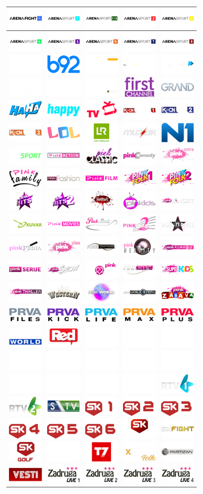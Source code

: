 | ![](https://raw.githubusercontent.com/RevGear/logo/master/Countries/RS/ArenaFight.png) | ![](https://raw.githubusercontent.com/RevGear/logo/master/Countries/RS/ArenaSport1.png) | ![](https://raw.githubusercontent.com/RevGear/logo/master/Countries/RS/ArenaSport1x2.png) | ![](https://raw.githubusercontent.com/RevGear/logo/master/Countries/RS/ArenaSport2.png) | ![](https://raw.githubusercontent.com/RevGear/logo/master/Countries/RS/ArenaSport3.png) | 
|:---:|:---:|:---:|:---:|:---:| 
| ![](https://raw.githubusercontent.com/RevGear/logo/master/Countries/RS/ArenaSport4.png) | ![](https://raw.githubusercontent.com/RevGear/logo/master/Countries/RS/ArenaSport5.png) | ![](https://raw.githubusercontent.com/RevGear/logo/master/Countries/RS/ArenaSport6.png) | ![](https://raw.githubusercontent.com/RevGear/logo/master/Countries/RS/ArenaSport7.png) | ![](https://raw.githubusercontent.com/RevGear/logo/master/Countries/RS/ArenaSport8.png) | 
| ![](https://raw.githubusercontent.com/RevGear/logo/master/Countries/RS/Arta.png) | ![](https://raw.githubusercontent.com/RevGear/logo/master/Countries/RS/B92.png) | ![](https://raw.githubusercontent.com/RevGear/logo/master/Countries/RS/BalkanTrip.png) | ![](https://raw.githubusercontent.com/RevGear/logo/master/Countries/RS/Cinemania.png) | ![](https://raw.githubusercontent.com/RevGear/logo/master/Countries/RS/CityPlay.png) | 
| ![](https://raw.githubusercontent.com/RevGear/logo/master/Countries/RS/DMSat.png) | ![](https://raw.githubusercontent.com/RevGear/logo/master/Countries/RS/FilmKlub.png) | ![](https://raw.githubusercontent.com/RevGear/logo/master/Countries/RS/FilmKlubExtra.png) | ![](https://raw.githubusercontent.com/RevGear/logo/master/Countries/RS/FirstChannel.png) | ![](https://raw.githubusercontent.com/RevGear/logo/master/Countries/RS/Grand.png) | 
| ![](https://raw.githubusercontent.com/RevGear/logo/master/Countries/RS/HaHa.png) | ![](https://raw.githubusercontent.com/RevGear/logo/master/Countries/RS/Happy.png) | ![](https://raw.githubusercontent.com/RevGear/logo/master/Countries/RS/IDJTV.png) | ![](https://raw.githubusercontent.com/RevGear/logo/master/Countries/RS/KCN1.png) | ![](https://raw.githubusercontent.com/RevGear/logo/master/Countries/RS/KCN2.png) | 
| ![](https://raw.githubusercontent.com/RevGear/logo/master/Countries/RS/KCN3.png) | ![](https://raw.githubusercontent.com/RevGear/logo/master/Countries/RS/Lol.png) | ![](https://raw.githubusercontent.com/RevGear/logo/master/Countries/RS/Loviribolov.png) | ![](https://raw.githubusercontent.com/RevGear/logo/master/Countries/RS/Muzzik.png) | ![](https://raw.githubusercontent.com/RevGear/logo/master/Countries/RS/N1.png) | 
| ![](https://raw.githubusercontent.com/RevGear/logo/master/Countries/RS/NovaSport.png) | ![](https://raw.githubusercontent.com/RevGear/logo/master/Countries/RS/PinkAction.png) | ![](https://raw.githubusercontent.com/RevGear/logo/master/Countries/RS/PinkClassic.png) | ![](https://raw.githubusercontent.com/RevGear/logo/master/Countries/RS/PinkComedy.png) | ![](https://raw.githubusercontent.com/RevGear/logo/master/Countries/RS/PinkExtra.png) | 
| ![](https://raw.githubusercontent.com/RevGear/logo/master/Countries/RS/PinkFamily.png) | ![](https://raw.githubusercontent.com/RevGear/logo/master/Countries/RS/PinkFashion.png) | ![](https://raw.githubusercontent.com/RevGear/logo/master/Countries/RS/PinkFilm.png) | ![](https://raw.githubusercontent.com/RevGear/logo/master/Countries/RS/PinkFolk1.png) | ![](https://raw.githubusercontent.com/RevGear/logo/master/Countries/RS/PinkFolk2.png) | 
| ![](https://raw.githubusercontent.com/RevGear/logo/master/Countries/RS/PinkHits.png) | ![](https://raw.githubusercontent.com/RevGear/logo/master/Countries/RS/PinkHits2.png) | ![](https://raw.githubusercontent.com/RevGear/logo/master/Countries/RS/PinkHorror.png) | ![](https://raw.githubusercontent.com/RevGear/logo/master/Countries/RS/PinkKids.png) | ![](https://raw.githubusercontent.com/RevGear/logo/master/Countries/RS/PinkKoncert.png) | 
| ![](https://raw.githubusercontent.com/RevGear/logo/master/Countries/RS/PinkKuvar.png) | ![](https://raw.githubusercontent.com/RevGear/logo/master/Countries/RS/PinkMovies.png) | ![](https://raw.githubusercontent.com/RevGear/logo/master/Countries/RS/PinkMusic.png) | ![](https://raw.githubusercontent.com/RevGear/logo/master/Countries/RS/PinkMusic2.png) | ![](https://raw.githubusercontent.com/RevGear/logo/master/Countries/RS/PinknRoll.png) | 
| ![](https://raw.githubusercontent.com/RevGear/logo/master/Countries/RS/PinkPedia.png) | ![](https://raw.githubusercontent.com/RevGear/logo/master/Countries/RS/PinkPlus.png) | ![](https://raw.githubusercontent.com/RevGear/logo/master/Countries/RS/PinkPremium.png) | ![](https://raw.githubusercontent.com/RevGear/logo/master/Countries/RS/PinkReality.png) | ![](https://raw.githubusercontent.com/RevGear/logo/master/Countries/RS/PinkRomance.png) | 
| ![](https://raw.githubusercontent.com/RevGear/logo/master/Countries/RS/PinkSerije.png) | ![](https://raw.githubusercontent.com/RevGear/logo/master/Countries/RS/PinkShow.png) | ![](https://raw.githubusercontent.com/RevGear/logo/master/Countries/RS/PinkSoap.png) | ![](https://raw.githubusercontent.com/RevGear/logo/master/Countries/RS/PinkStyle.png) | ![](https://raw.githubusercontent.com/RevGear/logo/master/Countries/RS/PinkSuperKids.png) | 
| ![](https://raw.githubusercontent.com/RevGear/logo/master/Countries/RS/PinkThriller.png) | ![](https://raw.githubusercontent.com/RevGear/logo/master/Countries/RS/PinkWestern.png) | ![](https://raw.githubusercontent.com/RevGear/logo/master/Countries/RS/PinkWorld.png) | ![](https://raw.githubusercontent.com/RevGear/logo/master/Countries/RS/PinkWorldCinema.png) | ![](https://raw.githubusercontent.com/RevGear/logo/master/Countries/RS/PinkZabava.png) | 
| ![](https://raw.githubusercontent.com/RevGear/logo/master/Countries/RS/PrvaFiles.png) | ![](https://raw.githubusercontent.com/RevGear/logo/master/Countries/RS/PrvaKick.png) | ![](https://raw.githubusercontent.com/RevGear/logo/master/Countries/RS/PrvaLife.png) | ![](https://raw.githubusercontent.com/RevGear/logo/master/Countries/RS/PrvaMax.png) | ![](https://raw.githubusercontent.com/RevGear/logo/master/Countries/RS/PrvaPlus.png) | 
| ![](https://raw.githubusercontent.com/RevGear/logo/master/Countries/RS/PrvaWorld.png) | ![](https://raw.githubusercontent.com/RevGear/logo/master/Countries/RS/RedTV.png) | ![](https://raw.githubusercontent.com/RevGear/logo/master/Countries/RS/RTS1.png) | ![](https://raw.githubusercontent.com/RevGear/logo/master/Countries/RS/RTS2.png) | ![](https://raw.githubusercontent.com/RevGear/logo/master/Countries/RS/RTS3.png) | 
| ![](https://raw.githubusercontent.com/RevGear/logo/master/Countries/RS/RTSDrama.png) | ![](https://raw.githubusercontent.com/RevGear/logo/master/Countries/RS/RTSKlasika.png) | ![](https://raw.githubusercontent.com/RevGear/logo/master/Countries/RS/RTSKolo.png) | ![](https://raw.githubusercontent.com/RevGear/logo/master/Countries/RS/RTSMuzika.png) | ![](https://raw.githubusercontent.com/RevGear/logo/master/Countries/RS/RTSNauka.png) | 
| ![](https://raw.githubusercontent.com/RevGear/logo/master/Countries/RS/RTSPoletarac.png) | ![](https://raw.githubusercontent.com/RevGear/logo/master/Countries/RS/RTSSvet.png) | ![](https://raw.githubusercontent.com/RevGear/logo/master/Countries/RS/RTSTrezor.png) | ![](https://raw.githubusercontent.com/RevGear/logo/master/Countries/RS/RTSZivot.png) | ![](https://raw.githubusercontent.com/RevGear/logo/master/Countries/RS/RTV1.png) | 
| ![](https://raw.githubusercontent.com/RevGear/logo/master/Countries/RS/RTV2.png) | ![](https://raw.githubusercontent.com/RevGear/logo/master/Countries/RS/SandzakTV.png) | ![](https://raw.githubusercontent.com/RevGear/logo/master/Countries/RS/SportKlub1.png) | ![](https://raw.githubusercontent.com/RevGear/logo/master/Countries/RS/SportKlub2.png) | ![](https://raw.githubusercontent.com/RevGear/logo/master/Countries/RS/SportKlub3.png) | 
| ![](https://raw.githubusercontent.com/RevGear/logo/master/Countries/RS/SportKlub4.png) | ![](https://raw.githubusercontent.com/RevGear/logo/master/Countries/RS/SportKlub5.png) | ![](https://raw.githubusercontent.com/RevGear/logo/master/Countries/RS/SportKlub6.png) | ![](https://raw.githubusercontent.com/RevGear/logo/master/Countries/RS/SportKlubEsports.png) | ![](https://raw.githubusercontent.com/RevGear/logo/master/Countries/RS/SportKlubFight.png) | 
| ![](https://raw.githubusercontent.com/RevGear/logo/master/Countries/RS/SportKlubGolf.png) | ![](https://raw.githubusercontent.com/RevGear/logo/master/Countries/RS/StudioB.png) | ![](https://raw.githubusercontent.com/RevGear/logo/master/Countries/RS/T7.png) | ![](https://raw.githubusercontent.com/RevGear/logo/master/Countries/RS/ToxicFolk.png) | ![](https://raw.githubusercontent.com/RevGear/logo/master/Countries/RS/TVPartizan.png) | 
| ![](https://raw.githubusercontent.com/RevGear/logo/master/Countries/RS/Vesti.png) | ![](https://raw.githubusercontent.com/RevGear/logo/master/Countries/RS/Zadruga1.png) | ![](https://raw.githubusercontent.com/RevGear/logo/master/Countries/RS/Zadruga2.png) | ![](https://raw.githubusercontent.com/RevGear/logo/master/Countries/RS/Zadruga3.png) | ![](https://raw.githubusercontent.com/RevGear/logo/master/Countries/RS/Zadruga4.png) | 
